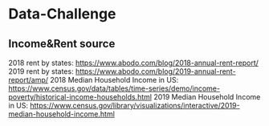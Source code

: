# Data-Challenge


## Income&Rent source
2018 rent by states: https://www.abodo.com/blog/2018-annual-rent-report/
2019 rent by states: https://www.abodo.com/blog/2019-annual-rent-report/amp/
2018 Median Household Income in US: https://www.census.gov/data/tables/time-series/demo/income-poverty/historical-income-households.html
2019 Median Household Income in US: https://www.census.gov/library/visualizations/interactive/2019-median-household-income.html

